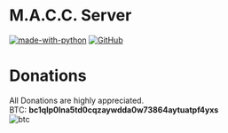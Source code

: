 # M.A.C.C. Server
[![made-with-python](http://ForTheBadge.com/images/badges/made-with-python.svg)](https://www.python.org/)
[![GitHub](https://img.shields.io/github/license/3top1a/M.A.C.C.-server?color=critical&style=for-the-badge)](https://github.com/3top1a/M.A.C.C.-server/blob/master/LICENSE)

# Donations
All Donations are highly appreciated.<br>
BTC: <b>bc1qlp0lna5td0cqzaywdda0w73864aytuatpf4yxs</b> <br>
![btc](https://github.com/3top1a/M.A.C.C.-server/blob/master/qrcode.png)
